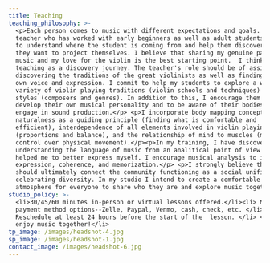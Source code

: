 ```yaml
---
title: Teaching
teaching_philosophy: >-
  <p>Each person comes to music with different expectations and goals. As a
  teacher who has worked with early beginners as well as adult students, I try
  to understand where the student is coming from and help them discover where
  they want to project themselves. I believe that sharing my genuine passion for
  music and my love for the violin is the best starting point.  I think of
  teaching as a discovery journey. The teacher's role should be of assistance in
  discovering the traditions of the great violinists as well as finding their
  own voice and expression. I commit to help my students to explore a wide
  variety of violin playing traditions (violin schools and techniques) and
  styles (composers and genres). In addition to this, I encourage them to
  develop their own musical personality and to be aware of their bodies as they
  engage in sound production.</p> <p>I incorporate body mapping concepts such as
  naturalness as a guiding principle (finding what is comfortable and
  efficient), interdependence of all elements involved in violin playing
  (proportions and balance), and the relationship of mind to muscles (mental
  control over physical movement).</p><p>In my training, I have discovered that
  understanding the language of music from an analitical point of view has
  helped me to better express myself. I encourage musical analysis to improve
  expression, coherence, and memorization.</p> <p>I strongly believe that music
  should ultimately connect the community functioning as a social unifier while
  celebrating diversity. In my studio I intend to create a comfortable
  atmosphere for everyone to share who they are and explore music together.</p>
studio_policy: >-
  <li>30/45/60 minutes in-person or virtual lessons offered.</li><li> Multiple
  payment method options--Zelle, Paypal, Venmo, cash, check, etc. </li> <li>
  Reschedule at least 24 hours before the start of the  lesson. </li> <li> Let's
  enjoy music together!</li>
tp_image: /images/headshot-4.jpg
sp_image: /images/headshot-1.jpg
contact_image: /images/headshot-6.jpg
---
```


